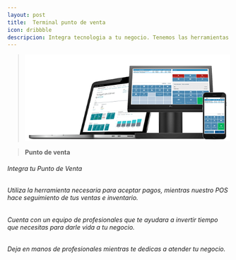 ```yaml
---
layout: post
title:  Terminal punto de venta
icon: dribbble
descripcion: Integra tecnologia a tu negocio. Tenemos las herramientas necesarias para facilitar, crecer y popularizar tu negocio
---
```


>![POS](\assets\img\slide\pos.png)

>**Punto de venta**
###### Integra tu Punto de Venta 
###### Utiliza la herramienta necesaria para aceptar pagos, mientras nuestro POS hace seguimiento de tus ventas e inventario.
###### Cuenta con un equipo de profesionales que te ayudara a invertir tiempo que necesitas para darle vida a tu negocio. 
###### Deja en manos de profesionales mientras te dedicas a atender tu negocio.